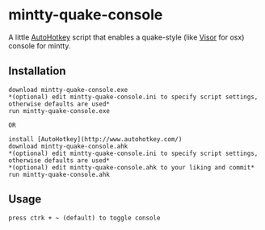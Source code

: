 # mintty-quake-console

A little [AutoHotkey](http://www.autohotkey.com/) script that enables a quake-style (like [Visor](http://visor.binaryage.com/) for osx) console for mintty.

## Installation

	download mintty-quake-console.exe
	*(optional) edit mintty-quake-console.ini to specify script settings, otherwise defaults are used*
	run mintty-quake-console.exe

	OR

	install [AutoHotkey](http://www.autohotkey.com/)
	download mintty-quake-console.ahk
	*(optional) edit mintty-quake-console.ini to specify script settings, otherwise defaults are used*
	*(optional) edit mintty-quake-console.ahk to your liking and commit*
	run mintty-quake-console.ahk

## Usage

	press ctrk + ~ (default) to toggle console
